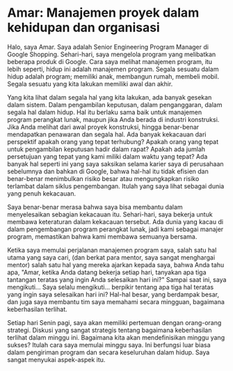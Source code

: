 # Amar: Manajemen proyek dalam kehidupan dan organisasi

Halo, saya Amar. Saya adalah Senior Engineering Program Manager di Google Shopping. Sehari-hari, saya mengelola program yang melibatkan beberapa produk di Google. Cara saya melihat manajemen program, itu lebih seperti, hidup ini adalah manajemen program. Segala sesuatu dalam hidup adalah program; memiliki anak, membangun rumah, membeli mobil. Segala sesuatu yang kita lakukan memiliki awal dan akhir. 

Yang kita lihat dalam segala hal yang kita lakukan, ada banyak gesekan dalam sistem. Dalam pengambilan keputusan, dalam penganggaran, dalam segala hal dalam hidup. Hal itu berlaku sama baik untuk manajemen program perangkat lunak, maupun jika Anda berada di industri konstruksi. Jika Anda melihat dari awal proyek konstruksi, hingga benar-benar mendapatkan penawaran dan segala hal. Ada banyak kekacauan dari perspektif apakah orang yang tepat terhubung? Apakah orang yang tepat untuk pengambilan keputusan hadir dalam rapat? Apakah ada jumlah persetujuan yang tepat yang kami miliki dalam waktu yang tepat? Ada banyak hal seperti ini yang saya saksikan selama karier saya di perusahaan sebelumnya dan bahkan di Google, bahwa hal-hal itu tidak efisien dan benar-benar menimbulkan risiko besar atau mengungkapkan risiko terlambat dalam siklus pengembangan. Itulah yang saya lihat sebagai dunia yang penuh kekacauan.

Saya benar-benar merasa bahwa saya bisa membantu dalam menyelesaikan sebagian kekacauan itu. Sehari-hari, saya bekerja untuk membawa keteraturan dalam kekacauan tersebut. Ada dunia yang kacau di dalam pengembangan program perangkat lunak, jadi kami sebagai manajer program, memastikan bahwa kami membawa semuanya bersama.

Ketika saya memulai perjalanan manajemen program saya, salah satu hal utama yang saya cari, (dan berkat para mentor, saya sangat menghargai mentor) salah satu hal yang mereka ajarkan kepada saya, bahwa Anda tahu apa, "Amar, ketika Anda datang bekerja setiap hari, tanyakan apa tiga tantangan teratas yang ingin Anda selesaikan hari ini?" Sampai saat ini, saya mengikuti... Saya selalu mengikuti... berpikir tentang apa tiga hal teratas yang ingin saya selesaikan hari ini? Hal-hal besar, yang berdampak besar, dan juga saya membantu tim saya memahami secara mingguan, bagaimana keberhasilan terlihat.

Setiap hari Senin pagi, saya akan memiliki pertemuan dengan orang-orang strategi. Diskusi yang sangat strategis tentang bagaimana keberhasilan terlihat dalam minggu ini. Bagaimana kita akan mendefinisikan minggu yang sukses? Itulah cara saya memulai minggu saya. Ini berfungsi luar biasa dalam pengiriman program dan secara keseluruhan dalam hidup. Saya sangat menyukai aspek-aspek itu.